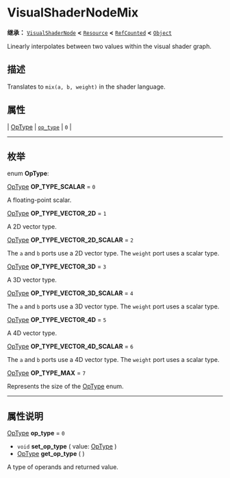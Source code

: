 <!-- ⚠ 请勿编辑本文件 ⚠ -->
<!-- 本文档使用脚本从 WeDot 引擎源码仓库生成。 -->
<!-- 生成脚本：https://github.com/WeDot-Engine/WeDot/tree/4.3/doc/tools/make_md.py； -->
<!-- 原文件：https://github.com/WeDot-Engine/WeDot/tree/4.3/doc/classes/VisualShaderNodeMix.xml。 -->

<div id="_class_visualshadernodemix"></div>

# VisualShaderNodeMix

**继承：** [`VisualShaderNode`](class_visualshadernode.md) **<** [`Resource`](class_resource.md) **<** [`RefCounted`](class_refcounted.md) **<** [`Object`](class_object.md)

Linearly interpolates between two values within the visual shader graph.

## 描述

Translates to `mix(a, b, weight)` in the shader language.

## 属性

| [OpType](#enum_visualshadernodemix_optype) | [`op_type`](#class_visualshadernodemix_property_op_type) | ``0`` |

<!-- rst-class:: classref-section-separator -->

---

## 枚举

<div id="_class_enum_visualshadernodemix_optype"></div>

enum **OpType**: <div id="enum_visualshadernodemix_optype"></div>

<div id="_class_visualshadernodemix_constant_op_type_scalar"></div>

[OpType](#enum_visualshadernodemix_optype) **OP_TYPE_SCALAR** = ``0``

A floating-point scalar.

<div id="_class_visualshadernodemix_constant_op_type_vector_2d"></div>

[OpType](#enum_visualshadernodemix_optype) **OP_TYPE_VECTOR_2D** = ``1``

A 2D vector type.

<div id="_class_visualshadernodemix_constant_op_type_vector_2d_scalar"></div>

[OpType](#enum_visualshadernodemix_optype) **OP_TYPE_VECTOR_2D_SCALAR** = ``2``

The `a` and `b` ports use a 2D vector type. The `weight` port uses a scalar type.

<div id="_class_visualshadernodemix_constant_op_type_vector_3d"></div>

[OpType](#enum_visualshadernodemix_optype) **OP_TYPE_VECTOR_3D** = ``3``

A 3D vector type.

<div id="_class_visualshadernodemix_constant_op_type_vector_3d_scalar"></div>

[OpType](#enum_visualshadernodemix_optype) **OP_TYPE_VECTOR_3D_SCALAR** = ``4``

The `a` and `b` ports use a 3D vector type. The `weight` port uses a scalar type.

<div id="_class_visualshadernodemix_constant_op_type_vector_4d"></div>

[OpType](#enum_visualshadernodemix_optype) **OP_TYPE_VECTOR_4D** = ``5``

A 4D vector type.

<div id="_class_visualshadernodemix_constant_op_type_vector_4d_scalar"></div>

[OpType](#enum_visualshadernodemix_optype) **OP_TYPE_VECTOR_4D_SCALAR** = ``6``

The `a` and `b` ports use a 4D vector type. The `weight` port uses a scalar type.

<div id="_class_visualshadernodemix_constant_op_type_max"></div>

[OpType](#enum_visualshadernodemix_optype) **OP_TYPE_MAX** = ``7``

Represents the size of the [OpType](#enum_visualshadernodemix_optype) enum.

<!-- rst-class:: classref-section-separator -->

---

## 属性说明

<div id="_class_visualshadernodemix_property_op_type"></div>

[OpType](#enum_visualshadernodemix_optype) **op_type** = ``0`` <div id="class_visualshadernodemix_property_op_type"></div>

- `void` **set_op_type** ( value: [OpType](#enum_visualshadernodemix_optype) )
- [OpType](#enum_visualshadernodemix_optype) **get_op_type** ( )

A type of operands and returned value.

[^virtual]: 本方法通常需要用户覆盖才能生效。
[^const]: 本方法无副作用，不会修改该实例的任何成员变量。
[^vararg]: 本方法除了能接受在此处描述的参数外，还能够继续接受任意数量的参数。
[^constructor]: 本方法用于构造某个类型。
[^static]: 调用本方法无需实例，可直接使用类名进行调用。
[^operator]: 本方法描述的是使用本类型作为左操作数的有效运算符。
[^bitfield]: 这个值是由下列位标志构成位掩码的整数。
[^void]: 无返回值。
